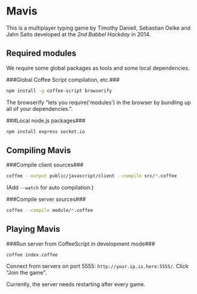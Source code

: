 Mavis
=====
This is a multiplayer typing game by Timothy Daniell, Sebastian Oelke and Jahn Saito developed at the _2nd Babbel Hackday_ in 2014.  

Required modules
----------------
We require some global packages as tools and some local dependencies.

###Global Coffee Script compilation, etc.###
```bash
npm install -g coffee-script browserify
```

The browserify "lets you require('modules') in the browser by bundling up all of your dependencies.".

###Local node.js packages###
```bash
npm install express socket.io
```

Compiling Mavis
---------------
###Compile client sources###
```bash
coffee --output public/javascript/client --compile src/*.coffee
```
(Add `--watch` for auto compilation.)

###Compile server sources###
```bash
coffee --compile module/*.coffee
```

Playing Mavis
-------------
###Run server from CoffeeScript in development mode###
```
coffee index.coffee
```
Connect from servers on port 5555: `http://your.ip.is.here:5555/`. Click "Join the game".

Currently, the server needs restarting after every game.
